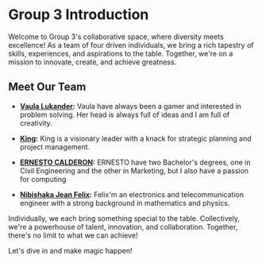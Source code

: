 # Group 3 Introduction

Welcome to Group 3's collaborative space, where diversity meets excellence! As a
team of four driven individuals, we bring a rich tapestry of skills,
experiences, and aspirations to the table. Together, we're on a mission to
innovate, create, and achieve greatness.

## Meet Our Team

- **[Vaula Lukander](./members/vaula.md):** Vaula have always been a gamer and
  interested in problem solving. Her head is always full of ideas and I am full
  of creativity.

- **[King](./members/king.md):** King is a visionary leader with a knack for
  strategic planning and project management.

- **[ERNESTO CALDERON](./members/ernesto.md):** ERNESTO have two Bachelor's
  degrees, one in Civil Engineering and the other in Marketing, but I also have
  a passion for computing

- **[Nibishaka Jean Felix](./members/felixd.md):** Felix'm an electronics and
  telecommunication engineer with a strong background in mathematics and
  physics.

Individually, we each bring something special to the table. Collectively, we're
a powerhouse of talent, innovation, and collaboration. Together, there's no
limit to what we can achieve!

Let's dive in and make magic happen!
